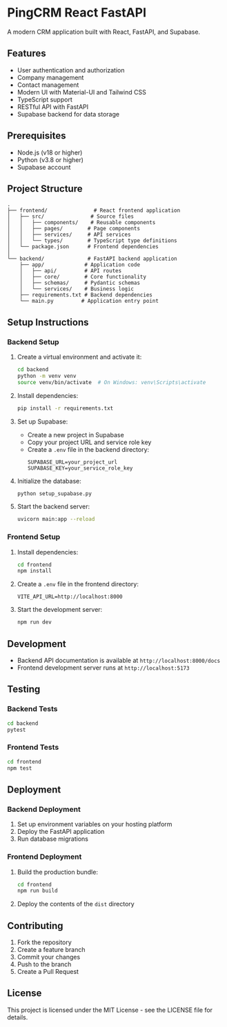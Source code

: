 # PingCRM React FastAPI

A modern CRM application built with React, FastAPI, and Supabase.

## Features

- User authentication and authorization
- Company management
- Contact management
- Modern UI with Material-UI and Tailwind CSS
- TypeScript support
- RESTful API with FastAPI
- Supabase backend for data storage

## Prerequisites

- Node.js (v18 or higher)
- Python (v3.8 or higher)
- Supabase account

## Project Structure

```
.
├── frontend/               # React frontend application
│   ├── src/               # Source files
│   │   ├── components/    # Reusable components
│   │   ├── pages/        # Page components
│   │   ├── services/     # API services
│   │   └── types/        # TypeScript type definitions
│   └── package.json      # Frontend dependencies
│
└── backend/              # FastAPI backend application
    ├── app/             # Application code
    │   ├── api/         # API routes
    │   ├── core/        # Core functionality
    │   ├── schemas/     # Pydantic schemas
    │   └── services/    # Business logic
    ├── requirements.txt # Backend dependencies
    └── main.py         # Application entry point
```

## Setup Instructions

### Backend Setup

1. Create a virtual environment and activate it:
   ```bash
   cd backend
   python -m venv venv
   source venv/bin/activate  # On Windows: venv\Scripts\activate
   ```

2. Install dependencies:
   ```bash
   pip install -r requirements.txt
   ```

3. Set up Supabase:
   - Create a new project in Supabase
   - Copy your project URL and service role key
   - Create a `.env` file in the backend directory:
     ```
     SUPABASE_URL=your_project_url
     SUPABASE_KEY=your_service_role_key
     ```

4. Initialize the database:
   ```bash
   python setup_supabase.py
   ```

5. Start the backend server:
   ```bash
   uvicorn main:app --reload
   ```

### Frontend Setup

1. Install dependencies:
   ```bash
   cd frontend
   npm install
   ```

2. Create a `.env` file in the frontend directory:
   ```
   VITE_API_URL=http://localhost:8000
   ```

3. Start the development server:
   ```bash
   npm run dev
   ```

## Development

- Backend API documentation is available at `http://localhost:8000/docs`
- Frontend development server runs at `http://localhost:5173`

## Testing

### Backend Tests
```bash
cd backend
pytest
```

### Frontend Tests
```bash
cd frontend
npm test
```

## Deployment

### Backend Deployment
1. Set up environment variables on your hosting platform
2. Deploy the FastAPI application
3. Run database migrations

### Frontend Deployment
1. Build the production bundle:
   ```bash
   cd frontend
   npm run build
   ```
2. Deploy the contents of the `dist` directory

## Contributing

1. Fork the repository
2. Create a feature branch
3. Commit your changes
4. Push to the branch
5. Create a Pull Request

## License

This project is licensed under the MIT License - see the LICENSE file for details. 